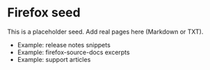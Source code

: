 # Firefox seed

This is a placeholder seed. Add real pages here (Markdown or TXT).
- Example: release notes snippets
- Example: firefox-source-docs excerpts
- Example: support articles
